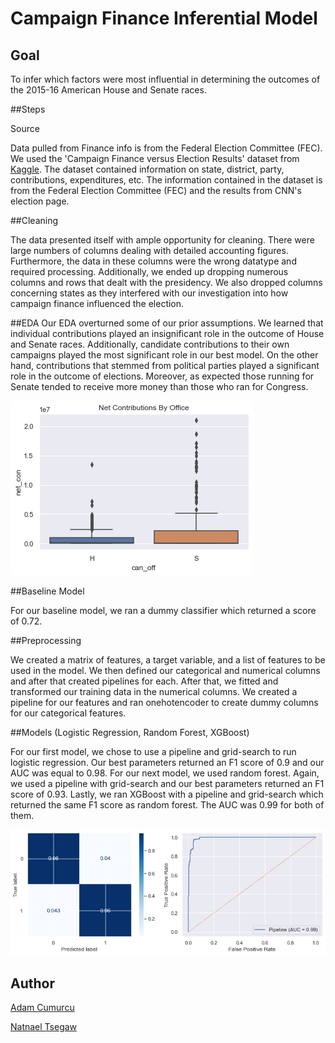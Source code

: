 # Campaign Finance Inferential Model 

## Goal
To infer which factors were most influential in determining the outcomes of the 2015-16 American House and Senate races.


##Steps

Source

Data pulled from Finance info is from the Federal Election Committee (FEC). We used the 'Campaign Finance versus Election Results' dataset from [Kaggle](https://www.kaggle.com/danerbland/electionfinance). The dataset contained information on state, district, party, contributions, expenditures, etc. The information contained in the dataset is from the Federal Election Committee (FEC) and the results from CNN's election page. 


##Cleaning

The data presented itself with ample opportunity for cleaning. There were large numbers of columns dealing with detailed accounting figures. Furthermore, the data in these columns were the wrong datatype and required processing. Additionally, we ended up dropping numerous columns and rows that dealt with the presidency. We also dropped columns concerning states as they interfered with our investigation into how campaign finance influenced the election. 


##EDA
Our EDA overturned some of our prior assumptions. We learned that individual contributions played an insignificant role in the outcome of House and Senate races. Additionally, candidate contributions to their own campaigns played the most significant role in our best model. On the other hand, contributions that stemmed from political parties played a significant role in the outcome of elections. Moreover, as expected those running for Senate tended to receive more money than those who ran for Congress. 


![EDA](https://raw.githubusercontent.com/ntsegaw/campaign_predictions/main/images/Net_Cont.png)


##Baseline Model

For our baseline model, we ran a dummy classifier which returned a score of 0.72. 


##Preprocessing 

We created a matrix of features, a target variable, and a list of features to be used in the model. We then defined our categorical and numerical columns and after that created pipelines for each. After that, we fitted and transformed our training data in the numerical columns. We created a pipeline for our features and ran onehotencoder to create dummy columns for our categorical features. 




##Models (Logistic Regression, Random Forest, XGBoost)

For our first model, we chose to use a pipeline and grid-search to run logistic regression. Our best parameters returned an F1 score of 0.9 and our AUC was equal to 0.98. For our next model, we used random forest. Again, we used a pipeline with grid-search and our best parameters returned an F1 score of 0.93. Lastly, we ran XGBoost with a pipeline and grid-search which returned the same F1 score as random forest. The AUC was 0.99 for both of them. 

![AUC IMAGE](https://github.com/ntsegaw/campaign_predictions/blob/main/images/RF.png)

## Author
[Adam Cumurcu](https://github.com/AdamCumurcu)

[Natnael Tsegaw](https://github.com/ntsegaw)
